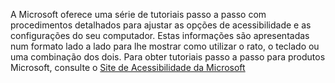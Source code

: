 A Microsoft oferece uma série de tutoriais passo a passo com procedimentos detalhados para ajustar as opções de acessibilidade e as configurações do seu computador. Estas informações são apresentadas num formato lado a lado para lhe mostrar como utilizar o rato, o teclado ou uma combinação dos dois. Para obter tutoriais passo a passo para produtos Microsoft, consulte o [Site de Acessibilidade da Microsoft](http://go.microsoft.com/fwlink/?LinkId=8431)

<!--HONumber=May16_HO2-->


